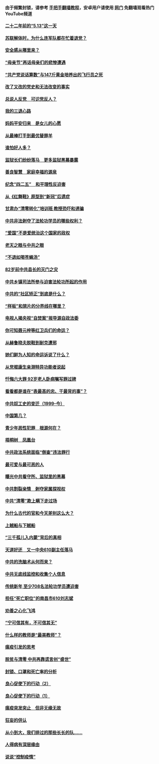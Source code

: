 #### 由于频繁封锁，请参考 [手把手翻墙教程](https://github.com/gfw-breaker/guides/wiki/)，安卓用户请使用 [网门](https://github.com/gfw-breaker/nogfw/blob/master/dl.md?t=05121100) 免翻墙观看热门YouTube频道 

#### [二十二年前的“5.13”这一天](../pages/19/424814.md?t=05121100) 

#### [苏联解体时，为什么连军队都在忙着退党？](../pages/19/424335.md?t=05121100) 

#### [安全感从哪里来？](../pages/19/424336.md?t=05121100) 

#### [“母亲节”再话母亲们的悲惨遭遇](../pages/19/424234.md?t=05121100) 

#### [“共产党说话算数”与147斤黄金培养出的飞行员之死](../pages/19/424115.md?t=05121100) 

#### [改了又改的党史和无法改变的事实](../pages/19/424037.md?t=05121100) 

#### [总说人反党　可识党反人？](../pages/19/423820.md?t=05121100) 

#### [我的三退心路](../pages/19/423876.md?t=05121100) 

#### [妈妈平安归来　是女儿的心愿](../pages/19/423947.md?t=05121100) 

#### [从最棒打手到最优替罪羊](../pages/19/423819.md?t=05121100) 

#### [谁怕好人多？](../pages/19/423774.md?t=05121100) 

#### [监狱长们纷纷落马　更多监狱黑幕暴露](../pages/19/423787.md?t=05121100) 

#### [善良智慧　家庭幸福的源泉](../pages/19/423632.md?t=05121100) 

#### [纪念“四二五”　和平理性反迫害](../pages/19/423660.md?t=05121100) 

#### [从《红舞鞋》原型到“新冠”后遗症](../pages/19/423509.md?t=05121100) 

#### [甘肃办“清零转化”培训班 教授恐吓和诱骗](../pages/19/423498.md?t=05121100) 

#### [中共非法剥夺了法轮功学员的哪些权利？](../pages/19/423392.md?t=05121100) 

#### [“爱国”不是爱统治这个国家的政权](../pages/19/423029.md?t=05121100) 

#### [老天之眼与中共之眼](../pages/19/423378.md?t=05121100) 

#### [“不退如喝苍蝇汤”](../pages/19/423287.md?t=05121100) 

#### [82岁前中共县长的灭门之灾](../pages/19/423055.md?t=05121100) 

#### [中共乡镇司法所参与迫害法轮功所起的作用](../pages/19/423064.md?t=05121100) 

#### [中共的“社区矫正”到底是什么？](../pages/19/422870.md?t=05121100) 

#### [“样板”和禁片的分界线在哪里？](../pages/19/422704.md?t=05121100) 

#### [电视人揭央视“自焚案”报导源自政法委](../pages/19/422770.md?t=05121100) 

#### [你可知聂元梓等红卫兵们的命运？](../pages/19/422848.md?t=05121100) 

#### [从赫鲁晓夫脱鞋到耐克遭邪](../pages/19/422826.md?t=05121100) 

#### [她们鲜为人知的命运诉说了什么？](../pages/19/422754.md?t=05121100) 

#### [从党棍康生亲测特异功能者说起](../pages/19/422657.md?t=05121100) 

#### [忏悔六大罪 92岁老人卧病嘱写罪过碑](../pages/19/422750.md?t=05121100) 

#### [看看都是谁在“表最高的忠、干最背的事”？](../pages/19/422703.md?t=05121100) 

#### [中共奴工史的变迁（1999-今）](../pages/19/422656.md?t=05121100) 

#### [中国第几？](../pages/19/422496.md?t=05121100) 

#### [青少年恶性犯罪　根源何在？](../pages/19/422449.md?t=05121100) 

#### [梧桐树　凤凰台](../pages/19/422442.md?t=05121100) 

#### [中共政法系统面临“倒查”违法罪行](../pages/19/422497.md?t=05121100) 

#### [最可爱与最可恶的人](../pages/19/422448.md?t=05121100) 

#### [曝光中共看守所、监狱里的黑幕](../pages/19/422390.md?t=05121100) 

#### [中共割裂亲情　剥夺家属探视权](../pages/19/422364.md?t=05121100) 

#### [中共“清零”欺上瞒下走过场](../pages/19/422306.md?t=05121100) 

#### [为什么古代的官和今天差别这么大？](../pages/19/422228.md?t=05121100) 

#### [上贼船与下贼船](../pages/19/422276.md?t=05121100) 

#### [“三千孤儿入内蒙”背后的真相](../pages/19/422229.md?t=05121100) 

#### [天道好还　又一中央610副主任落马](../pages/19/422155.md?t=05121100) 

#### [中共的洗脑术从何而来？](../pages/19/422154.md?t=05121100) 

#### [中共无底线监控和收集个人信息](../pages/19/422039.md?t=05121100) 

#### [传统新年 至少708名法轮功学员遭迫害](../pages/19/421946.md?t=05121100) 

#### [担任“死亡职位”的南昌市610刘志斌](../pages/19/421957.md?t=05121100) 

#### [劝善之心化飞鸿](../pages/19/421164.md?t=05121100) 

#### [“宁可信其有，不可信其无”](../pages/19/421691.md?t=05121100) 

#### [什么样的教师是“最美教师”？](../pages/19/421755.md?t=05121100) 

#### [瘟疫引发的思考](../pages/19/421594.md?t=05121100) 

#### [脱贫与清零 中共再靠谎言创“盛世”](../pages/19/421590.md?t=05121100) 

#### [封锁、口罩和死亡率的分析](../pages/19/421495.md?t=05121100) 

#### [良心促使下的行动（2）](../pages/19/421361.md?t=05121100) 

#### [良心促使下的行动（1）](../pages/19/421302.md?t=05121100) 

#### [瘟疫突发突止　但非无缘无故](../pages/19/421281.md?t=05121100) 

#### [狂妄的供认](../pages/19/421199.md?t=05121100) 

#### [从小到大，我们排过的那些长长的队……](../pages/19/421243.md?t=05121100) 

#### [人得病有深层缘由](../pages/19/420864.md?t=05121100) 

#### [说说“控制疫情”](../pages/19/420831.md?t=05121100) 

